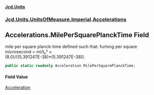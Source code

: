 #### [Jcd.Units](index.md 'index')
### [Jcd.Units.UnitsOfMeasure.Imperial](Jcd.Units.UnitsOfMeasure.Imperial.md 'Jcd.Units.UnitsOfMeasure.Imperial').[Accelerations](Accelerations.md 'Jcd.Units.UnitsOfMeasure.Imperial.Accelerations')

## Accelerations.MilePerSquarePlanckTime Field

mile per square planck-time defined such that: furlong per square microsecond = mi/tₚ² ×  
(8.0)/((5.391247E-38)*(5.391247E-38)).

```csharp
public static readonly Acceleration MilePerSquarePlanckTime;
```

#### Field Value
[Acceleration](Acceleration.md 'Jcd.Units.UnitTypes.Acceleration')